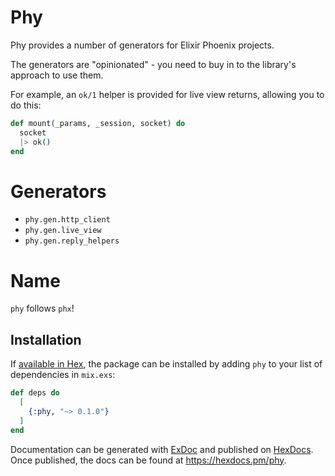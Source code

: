 # Phy

Phy provides a number of generators for Elixir Phoenix projects.

The generators are "opinionated" - you need to buy in to the library's approach
to use them.

For example, an `ok/1` helper is provided for live view returns,
allowing you to do this:

```ex
def mount(_params, _session, socket) do
  socket
  |> ok()
end
```

# Generators

* `phy.gen.http_client`
* `phy.gen.live_view`
* `phy.gen.reply_helpers`

# Name

`phy` follows `phx`!

## Installation

If [available in Hex](https://hex.pm/docs/publish), the package can be installed
by adding `phy` to your list of dependencies in `mix.exs`:

```elixir
def deps do
  [
    {:phy, "~> 0.1.0"}
  ]
end
```

Documentation can be generated with [ExDoc](https://github.com/elixir-lang/ex_doc)
and published on [HexDocs](https://hexdocs.pm). Once published, the docs can
be found at <https://hexdocs.pm/phy>.
